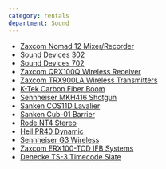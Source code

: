 ```yaml
---
category: rentals
department: Sound
---
```


* [Zaxcom Nomad 12 Mixer/Recorder][7677-001]
* [Sound Devices 302][7677-002]
* [Sound Devices 702][7677-003]
* [Zaxcom QRX100Q Wireless Receiver][7677-004]
* [Zaxcom TRX900LA Wireless Transmitters][7677-005]
* [K-Tek Carbon Fiber Boom][7677-006]
* [Sennheiser MKH416 Shotgun][7677-007]
* [Sanken COS11D Lavalier][7677-008]
* [Sanken Cub-01 Barrier][7677-009]
* [Rode NT4 Stereo][7677-010]
* [Heil PR40 Dynamic][7677-011]
* [Sennheiser G3 Wireless][7677-012]
* [Zaxcom ERX100-TCD IFB Systems][7677-013]
* [Denecke TS-3 Timecode Slate][7677-014]

[7677-001]: http://www.zaxcom.com/nomad-12
[7677-002]: http://www.sounddevices.com/products/302/
[7677-003]: http://www.sounddevices.com/products/702/
[7677-004]: http://www.trewaudio.com/store/Zaxcom-QRX100Q-Audio-and-Timecode-Receiver.html
[7677-005]: http://www.zaxcom.com/trx900laseries
[7677-006]: http://www.bhphotovideo.com/c/product/292887-REG/K_Tek_K_251FT_K_251FT_5_Section_Graphite_Fiber.html
[7677-007]: http://en-us.sennheiser.com/short-gun-tube-microphone-camera-films-mkh-416-p48u3
[7677-008]: http://www.sanken-mic.com/en/product/product.cfm/5.1105900
[7677-009]: http://designingsound.org/2010/10/hart-fx-new-independent-sfx-company-of-colin-hart-exclusive-qa/
[7677-010]: http://www.rodemic.com/mics/NT4
[7677-011]: http://www.amazon.com/PR-40-Dynamic-Studio-Recording-Microphone/dp/B000BQXOEM
[7677-012]: http://en-us.sennheiser.com/g3-series
[7677-013]: http://www.zaxcom.com/erx-series
[7677-014]: http://www.youtube.com/watch?v=N10gbRygAWQ
